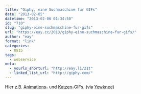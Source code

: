 ```yaml
---
title: "Giphy, eine Suchmaschine für GIFs"
date: "2013-02-05"
datetime: "2013-02-06 01:34:50"
id: "710"
slug: "giphy-eine-suchmaschine-fur-gifs"
url: "https://eay.cc/2013/giphy-eine-suchmaschine-fur-gifs/"
author: "eay"
format: "link"
categories:
  - 0815
tags:
  - webservice
meta:
  - yourls_shorturl: "http://eay.li/21t"
  - linked_list_url: "http://giphy.com/"
---
```


Hier z.B. [Animations-](http://www.giphy.com/#tags/animation) und [Katzen-](http://www.giphy.com/#tags/cats)GIFs. (via [Yewknee](http://yewknee.com/blog/search-in-a-giphy/))
